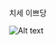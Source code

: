 치세 이쁘당

![Alt text](https://user-images.githubusercontent.com/129668361/247460959-16da459d-0384-4d05-801b-d8d57b3e59bb.jpg)
